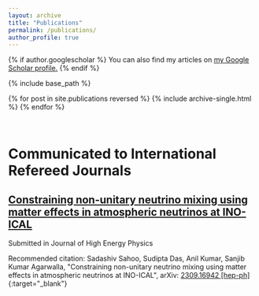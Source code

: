 ```yaml
---
layout: archive
title: "Publications"
permalink: /publications/
author_profile: true
---
```


{% if author.googlescholar %}
  You can also find my articles on <u><a href="{{author.googlescholar}}">my Google Scholar profile</a>.</u>
{% endif %}

{% include base_path %}

{% for post in site.publications reversed %}
  {% include archive-single.html %}
{% endfor %}

<br> 

# Communicated to International Refereed Journals

## [Constraining non-unitary neutrino mixing using matter effects in atmospheric neutrinos at INO-ICAL](https://arxiv.org/abs/2309.16942)

Submitted in Journal of High Energy Physics

Recommended citation: Sadashiv Sahoo, Sudipta Das, Anil Kumar, Sanjib Kumar Agarwalla, "Constraining non-unitary neutrino mixing using matter effects in atmospheric neutrinos at INO-ICAL", arXiv: [2309.16942 [hep-ph]](https://arxiv.org/abs/2309.16942){:target="_blank"}